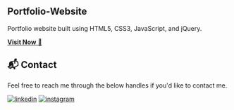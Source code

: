 ## Portfolio-Website
Portfolio website built using HTML5, CSS3, JavaScript, and jQuery.

<a href="https://github.com/sachin-cpp/sachin-cpp.github.io" target="_blank">**Visit Now** 🚀</a>


<h2>📬 Contact</h2>

Feel free to reach me through the below handles if you'd like to contact me.

[![linkedin](https://img.shields.io/badge/LinkedIn-0077B5?style=for-the-badge&logo=linkedin&logoColor=white)](https://www.linkedin.com/in/sachin-agrawal-82184b175/)
[![instagram](https://img.shields.io/badge/Instagram-E4405F?style=for-the-badge&logo=instagram&logoColor=white)](https://www.instagram.com/_sach_in____?igsh=eXBhZmtxMGxzcXg%3D&utm_source=qr)
